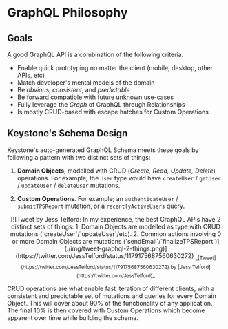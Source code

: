 <!--[meta]
section: quick-start
title: GraphQL Philosophy
order: 1
[meta]-->

# GraphQL Philosophy

## Goals

A good GraphQL API is a combination of the following criteria:

* Enable quick prototyping no matter the client (mobile, desktop, other APIs, etc)
* Match developer's mental models of the domain
* Be _obvious_, _consistent_, and _predictable_
* Be forward compatible with future unknown use-cases
* Fully leverage the _Graph_ of GraphQL through Relationships
* Is mostly CRUD-based with escape hatches for Custom Operations

## Keystone's Schema Design

Keystone's auto-generated GraphQL Schema meets these goals by following a pattern with two distinct sets of things:

1. **Domain Objects**, modelled with CRUD (_Create, Read, Update, Delete_) operations.
    For example; the `User` type would have `createUser` / `getUser` / `updateUser` / `deleteUser` mutations.

1. **Custom Operations**.
    For example; an `authenticateUser` / `submitTPSReport` mutation, or a `recentlyActiveUsers` query.

<p align="center">
[![Tweet by Jess Telford: In my experience, the best GraphQL APIs have 2 distinct sets of things: 1. Domain Objects are modelled as type with CRUD mutations (`createUser`/`updateUser`/etc). 2. Common actions involving 0 or more Domain Objects are mutations (`sendEmail`/`finalizeTPSReport`)](./img/tweet-graphql-2-things.png)](https://twitter.com/JessTelford/status/1179175687560630272)
  <sub>
_[Tweet](https://twitter.com/JessTelford/status/1179175687560630272) by [Jess Telford](https://twitter.com/JessTelford)_
  </sub>
</p>

CRUD operations are what enable fast iteration of different clients, with a consistent and predictable set of mutations and queries for every Domain Object. This will cover about 90% of the functionality of any application. The final 10% is then covered with Custom Operations which become apparent over time while building the schema.
